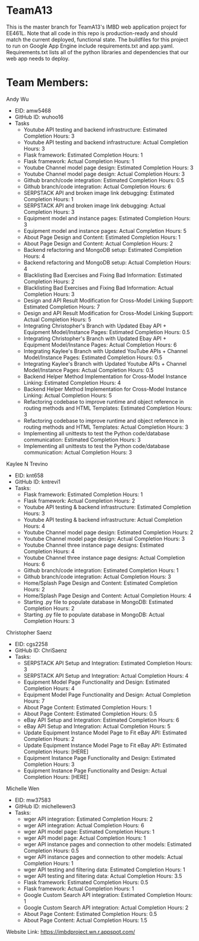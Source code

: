 # TeamA13

This is the master branch for TeamA13's IMBD web application project for EE461L. Note that all code in this repo is production-ready and should match the current deployed, functional state. The buildfiles for this project to run on Google App Engine include requirements.txt and app.yaml. Requirements.txt lists all of the python libraries and dependencies that our web app needs to deploy.

# Team Members:
  Andy Wu
   - EID: amw5468
   - GitHub ID: wuhoo16
   - Tasks
      - Youtube API testing and backend infrastructure: Estimated Completion Hours: 3
      - Youtube API testing and backend infrastructure: Actual Completion Hours: 3
      - Flask framework: Estimated Completion Hours: 1
      - Flask framework: Actual Completion Hours: 1
      - Youtube Channel model page design: Estimated Completion Hours: 3
      - Youtube Channel model page design: Actual Completion Hours: 3
      - Github branch/code integration: Estimated Completion Hours: 0.5
      - Github branch/code integration: Actual Completion Hours: 6
      - SERPSTACK API and broken image link debugging: Estimated Completion Hours: 1
      - SERPSTACK API and broken image link debugging: Actual Completion Hours: 3
      - Equipment model and instance pages: Estimated Completion Hours: 3
      - Equipment model and instance pages: Actual Completion Hours: 5
      - About Page Design and Content: Estimated Completion Hours: 1
      - About Page Design and Content: Actual Completion Hours: 2
      - Backend refactoring and MongoDB setup: Estimated Completion Hours: 4
      - Backend refactoring and MongoDB setup: Actual Completion Hours: 4
      - Blacklisting Bad Exercises and Fixing Bad Information: Estimated Completion Hours: 2
      - Blacklisting Bad Exercises and Fixing Bad Information: Actual Completion Hours: 3
      - Design and API Result Modification for Cross-Model Linking Support: Estimated Completion Hours: 7
      - Design and API Result Modification for Cross-Model Linking Support: Actual Completion Hours: 5
      - Integrating Christopher's Branch with Updated Ebay API + Equipment Model/Instance Pages: Estimated Completion Hours: 0.5
      - Integrating Christopher's Branch with Updated Ebay API + Equipment Model/Instance Pages: Actual Completion Hours: 6
      - Integrating Kaylee's Branch with Updated YouTube APIs + Channel Model/Instance Pages: Estimated Completion Hours: 0.5
      - Integrating Kaylee's Branch with Updated Youtube APIs + Channel Model/Instance Pages: Actual Completion Hours: 0.5
      - Backend Helper Method Implementation for Cross-Model Instance Linking: Estimated Completion Hours: 4
      - Backend Helper Method Implementation for Cross-Model Instance Linking: Actual Completion Hours: 5
      - Refactoring codebase to improve runtime and object reference in routing methods and HTML Templates: Estimated Completion Hours: 3
      - Refactoring codebase to improve runtime and object reference in routing methods and HTML Templates: Actual Completion Hours: 3
      - Implementing all unittests to test the Python code/database communication: Estimated Completion Hours: 3
      - Implementing all unittests to test the Python code/database communication: Actual Completion Hours: 3
  
  Kaylee N Trevino
   - EID: knt658
   - GitHub ID: kntrevi1
   - Tasks:
      - Flask framework: Estimated Completion Hours: 1
      - Flask framework: Actual Completion Hours: 2
      - Youtube API testing & backend infrastructure: Estimated Completion Hours: 3
      - Youtube API testing & backend infrastructure: Actual Completion Hours: 4
      - Youtube Channel model page design: Estimated Completion Hours: 2
      - Youtube Channel model page design: Actual Completion Hours: 3
      - Youtube Channel three instance page designs: Estimated Completion Hours: 4
      - Youtube Channel three instance page designs: Actual Completion Hours: 6
      - Github branch/code integration: Estimated Completion Hours: 1
      - Github branch/code integration: Actual Completion Hours: 3
      - Home/Splash Page Design and Content: Estimated Completion Hours: 2
      - Home/Splash Page Design and Content: Actual Completion Hours: 4
      - Starting .py file to populate database in MongoDB: Estimated Completion Hours: 2
      - Starting .py file to populate database in MongoDB: Actual Completion Hours: 3


  Christopher Saenz
   - EID: cgs2258
   - GitHub ID: ChriSaenz
   - Tasks:
      - SERPSTACK API Setup and Integration: Estimated Completion Hours: 3
      - SERPSTACK API Setup and Integration: Actual Completion Hours: 4
      - Equipment Model Page Functionality and Design: Estimated Completion Hours: 4
      - Equipment Model Page Functionality and Design: Actual Completion Hours: 7
      - About Page Content: Estimated Completion Hours: 1
      - About Page Content: Estimated Completion Hours: 0.5
      - eBay API Setup and Integration: Estimated Completion Hours: 6
      - eBay API Setup and Integration: Actual Completion Hours: 5
      - Update Equipment Instance Model Page to Fit eBay API: Estimated Completion Hours: 2
      - Update Equipment Instance Model Page to Fit eBay API: Estimated Completion Hours: [HERE]
      - Equipment Instance Page Functionality and Design: Estimated Completion Hours: 3
      - Equipment Instance Page Functionality and Design: Actual Completion Hours: [HERE]


  Michelle Wen
   - EID: mw37583
   - GitHub ID: michellewen3
   - Tasks:
      - wger API integration: Estimated Completion Hours: 2
      - wger API integration: Actual Completion Hours: 6
      - wger API model page: Estimated Completion Hours: 1
      - wger API model page: Actual Completion Hours: 1
      - wger API instance pages and connection to other models: Estimated Completion Hours: 0.5
      - wger API instance pages and connection to other models: Actual Completion Hours: 1
      - wger API testing and filtering data: Estimated Completion Hours: 1
      - wger API testing and filtering data: Actual Completion Hours: 3.5
      - Flask framework: Estimated Completion Hours: 0.5
      - Flask framework: Actual Completion Hours: 1
      - Google Custom Search API integration: Estimated Completion Hours: 1
      - Google Custom Search API integration: Actual Completion Hours: 2
      - About Page Content: Estimated Completion Hours: 0.5
      - About Page Content: Actual Completion Hours: 1.5

  
Website Link: https://imbdproject.wn.r.appspot.com/

